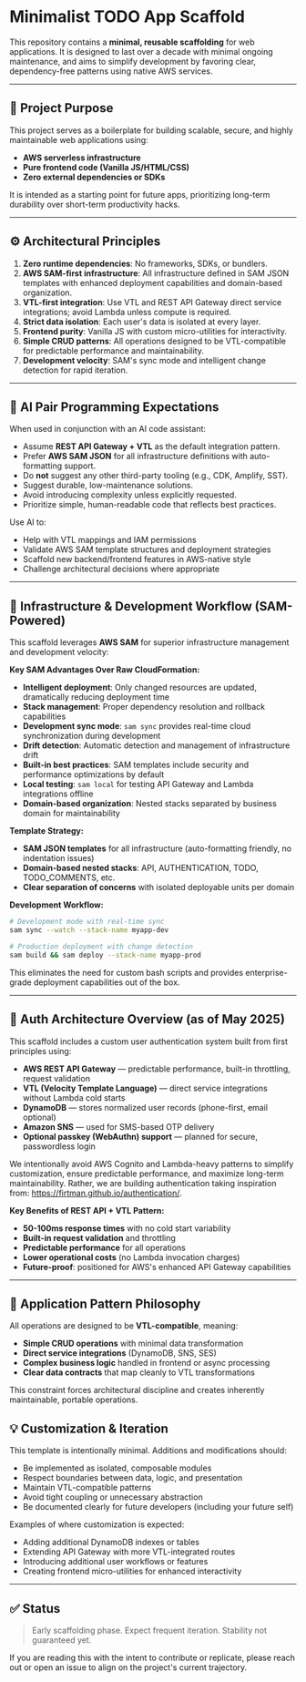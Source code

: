 # Minimalist TODO App Scaffold

This repository contains a **minimal, reusable scaffolding** for web applications. It is designed to last over a decade with minimal ongoing maintenance, and aims to simplify development by favoring clear, dependency-free patterns using native AWS services.

---

## 🧠 Project Purpose

This project serves as a boilerplate for building scalable, secure, and highly maintainable web applications using:

- **AWS serverless infrastructure**
- **Pure frontend code (Vanilla JS/HTML/CSS)**
- **Zero external dependencies or SDKs**

It is intended as a starting point for future apps, prioritizing long-term durability over short-term productivity hacks.

---

## ⚙️ Architectural Principles

1. **Zero runtime dependencies**: No frameworks, SDKs, or bundlers.
2. **AWS SAM-first infrastructure**: All infrastructure defined in SAM JSON templates with enhanced deployment capabilities and domain-based organization.
3. **VTL-first integration**: Use VTL and REST API Gateway direct service integrations; avoid Lambda unless compute is required.
4. **Strict data isolation**: Each user's data is isolated at every layer.
5. **Frontend purity**: Vanilla JS with custom micro-utilities for interactivity.
6. **Simple CRUD patterns**: All operations designed to be VTL-compatible for predictable performance and maintainability.
7. **Development velocity**: SAM's sync mode and intelligent change detection for rapid iteration.

---

## 🤖 AI Pair Programming Expectations

When used in conjunction with an AI code assistant:

- Assume **REST API Gateway + VTL** as the default integration pattern.
- Prefer **AWS SAM JSON** for all infrastructure definitions with auto-formatting support.
- Do **not** suggest any other third-party tooling (e.g., CDK, Amplify, SST).
- Suggest durable, low-maintenance solutions.
- Avoid introducing complexity unless explicitly requested.
- Prioritize simple, human-readable code that reflects best practices.

Use AI to:

- Help with VTL mappings and IAM permissions
- Validate AWS SAM template structures and deployment strategies
- Scaffold new backend/frontend features in AWS-native style
- Challenge architectural decisions where appropriate

---

## 🚀 Infrastructure & Development Workflow (SAM-Powered)

This scaffold leverages **AWS SAM** for superior infrastructure management and development velocity:

**Key SAM Advantages Over Raw CloudFormation:**

- **Intelligent deployment**: Only changed resources are updated, dramatically reducing deployment time
- **Stack management**: Proper dependency resolution and rollback capabilities
- **Development sync mode**: `sam sync` provides real-time cloud synchronization during development
- **Drift detection**: Automatic detection and management of infrastructure drift
- **Built-in best practices**: SAM templates include security and performance optimizations by default
- **Local testing**: `sam local` for testing API Gateway and Lambda integrations offline
- **Domain-based organization**: Nested stacks separated by business domain for maintainability

**Template Strategy:**

- **SAM JSON templates** for all infrastructure (auto-formatting friendly, no indentation issues)
- **Domain-based nested stacks**: API, AUTHENTICATION, TODO, TODO_COMMENTS, etc.
- **Clear separation of concerns** with isolated deployable units per domain

**Development Workflow:**

```bash
# Development mode with real-time sync
sam sync --watch --stack-name myapp-dev

# Production deployment with change detection
sam build && sam deploy --stack-name myapp-prod
```

This eliminates the need for custom bash scripts and provides enterprise-grade deployment capabilities out of the box.

---

## 🔧 Auth Architecture Overview (as of May 2025)

This scaffold includes a custom user authentication system built from first principles using:

- **AWS REST API Gateway** — predictable performance, built-in throttling, request validation
- **VTL (Velocity Template Language)** — direct service integrations without Lambda cold starts
- **DynamoDB** — stores normalized user records (phone-first, email optional)
- **Amazon SNS** — used for SMS-based OTP delivery
- **Optional passkey (WebAuthn) support** — planned for secure, passwordless login

We intentionally avoid AWS Cognito and Lambda-heavy patterns to simplify customization, ensure predictable performance, and maximize long-term maintainability. Rather, we are building authentication taking inspiration from: https://firtman.github.io/authentication/.

**Key Benefits of REST API + VTL Pattern:**

- **50-100ms response times** with no cold start variability
- **Built-in request validation** and throttling
- **Predictable performance** for all operations
- **Lower operational costs** (no Lambda invocation charges)
- **Future-proof**: positioned for AWS's enhanced API Gateway capabilities

---

## 🔄 Application Pattern Philosophy

All operations are designed to be **VTL-compatible**, meaning:

- **Simple CRUD operations** with minimal data transformation
- **Direct service integrations** (DynamoDB, SNS, SES)
- **Complex business logic** handled in frontend or async processing
- **Clear data contracts** that map cleanly to VTL transformations

This constraint forces architectural discipline and creates inherently maintainable, portable operations.

## 💡 Customization & Iteration

This template is intentionally minimal. Additions and modifications should:

- Be implemented as isolated, composable modules
- Respect boundaries between data, logic, and presentation
- Maintain VTL-compatible patterns
- Avoid tight coupling or unnecessary abstraction
- Be documented clearly for future developers (including your future self)

Examples of where customization is expected:

- Adding additional DynamoDB indexes or tables
- Extending API Gateway with more VTL-integrated routes
- Introducing additional user workflows or features
- Creating frontend micro-utilities for enhanced interactivity

---

## ✅ Status

> Early scaffolding phase. Expect frequent iteration. Stability not guaranteed yet.

If you are reading this with the intent to contribute or replicate, please reach out or open an issue to align on the project's current trajectory.
